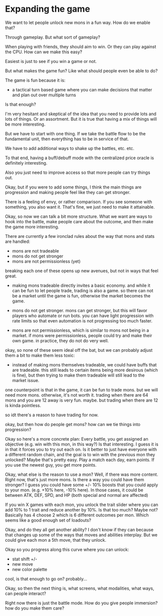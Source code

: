 # Expanding the game

We want to let people unlock new mons in a fun way. How do we enable that?

Through gameplay. But what sort of gameplay?

When playing with friends, they should aim to win. Or they can play against the CPU. How can we make this easy?

Easiest is just to see if you win a game or not.

But what makes the game fun? Like what should people even be able to do?

The game is fun because it is:
- a tactical turn based game where you can make decisions that matter and plan out over multiple turns

Is that enough?

I'm very hesitant and skeptical of the idea that you need to provide lots and lots of things. Or an assortment. But it is true that having a mix of things will be more interesting.

But we have to start with one thing. If we take the battle flow to be the fundamental unit, then everything has to be in service of that.

We have to add additional ways to shake up the battles, etc. etc.

To that end, having a buff/debuff mode with the centralized price oracle is definitely interesting. 

Also you just need to improve access so that more people can try things out.

Okay, but if you were to add some things, I think the main things are progression and making people feel like they can get stronger.

There is a feeling of envy, or rather comparison. If you see someone with something, you also want it. That's fine, we just need to make it attainable.

Okay, so now we can talk a bit more structure. What we want are ways to hook into the battle, make people care about the outcome, and then make the game more interesting.

There are currently a few ironclad rules about the way that mons and stats are handled:

- mons are not tradeable
- mons do not get stronger
- mons are not permissionless (yet)

breaking each one of these opens up new avenues, but not in ways that feel great.

- making mons tradeable directly invites a basic economy. and while it can be fun to let people trade, trading is also a game. so there can not be a market until the game is fun, otherwise the market becomes the game.

- mons do not get stronger. mons can get stronger, but this will favor players who automate or run bots. you can have light progression with rate limits so that even automation is not progressing too much faster.

- mons are not permissionless, which is similar to mons not being in a market. if mons were permissionless, people could try and make their own game. in practice, they do not do very well.

okay, so none of these seem ideal off the bat, but we can probably adjust them a bit to make them less toxic:

- instead of making mons themselves tradeable, we could have buffs that are tradeable. this still leads to certain items being more desirous (which is fine), but then trying to make them tradeable will still lead to the market issue.

one counterpoint is that in the game, it can be fun to trade mons. but we will need more mons. otherwise, it's not worth it. trading when there are 64 mons and you are 12 away is very fun. maybe. but trading when there are 12 is kinda pointless.

so idt there's a reason to have trading for now.

okay, but then how do people get mons? how can we tie things into progression?

Okay so here's a more concrete plan:
Every battle, you get assigned an objective (e.g. win with this mon, in this way?) Is that interesting. I guess it is in that it forces you to try out each on. Is it better to just have everyone with a different random chain, and the goal is to win with the previous mon they unlocked? Maybe that's pretty easy. Play a match each day, earn points. If you use the newest guy, you get more points.

Okay, what else is the reason to use a mon? Well, if there was more content. Right now, that's just more mons. Is there a way you could have them stronger? I guess you could have some +/- 10% boosts that you could apply to your mon. (e.g. +10% here, -10% here). In those cases, it could be between ATK, DEF, SPD, and HP (both special and normal are affected) 

If you win X games with each mon, you unlock the trait slider where you can add 10% to 1 trait and reduce another by 10%. Is that too much? Maybe not? Basically has 4 choose 2 which is 6 different outcomes per mon. Which seems like a good enough set of loadouts?

Okay, and do they all get another ability? I don't know if they can because that changes up some of the ways that moves and abilities interplay. But we could give each mon a 5th move, that they unlock.

Okay so you progress along this curve where you can unlock:
- stat shift +/-
- new move
- new color palette

cool, is that enough to go on? probably...

Okay, so then the next thing is, what screens, what modalities, what ways, can people interact?

Right now there is just the battle mode. How do you give people immersion? how do you make them care?